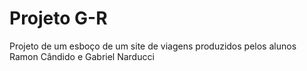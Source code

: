 # Projeto G-R
Projeto de um esboço de um site de viagens produzidos pelos alunos Ramon Cândido e Gabriel Narducci
